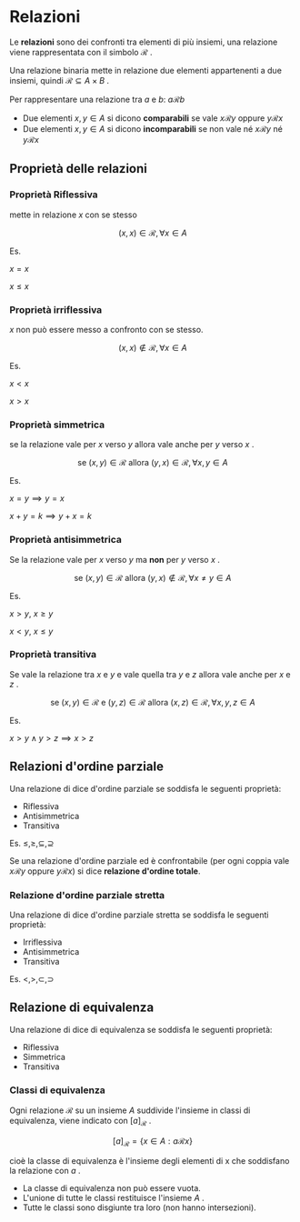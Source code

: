 ﻿# Relazioni

Le **relazioni** sono dei confronti tra elementi di più insiemi, una relazione viene rappresentata con il simbolo $\mathcal{R}$ .

Una relazione binaria mette in relazione due elementi appartenenti a due insiemi, quindi $\mathcal{R} \subseteq A \times B$ .

Per rappresentare una relazione tra $a$ e $b$: $a \mathcal{R} b$

- Due elementi $x,y \in A$ si dicono **comparabili** se vale $x\mathcal{R}y$ oppure $y\mathcal{R}x$
- Due elementi $x,y \in A$ si dicono **incomparabili** se non vale né $x\mathcal{R}y$ né $y\mathcal{R}x$

## Proprietà delle relazioni

### Proprietà Riflessiva

mette in relazione $x$ con se stesso

$$(x,x) \in \mathcal{R}, \forall x \in A$$

Es. 

$x = x$

$x \leq x$

### Proprietà irriflessiva

$x$ non può essere messo a confronto con se stesso.

$$(x,x) \notin \mathcal{R}, \forall x \in A$$

Es.

$x<x$

$x>x$

### Proprietà simmetrica

se la relazione vale per $x$ verso $y$ allora vale anche per $y$ verso $x$ .

$$\text{se }(x,y) \in \mathcal{R} \text{ allora } (y,x) \in \mathcal{R}, \forall x,y \in A$$

Es.

$x=y \implies y=x$

$x+y = k \implies y+x = k$


### Proprietà antisimmetrica

Se la relazione vale per $x$ verso $y$ ma **non** per $y$ verso $x$ .

$$\text{se }(x,y) \in \mathcal{R} \text{ allora } (y,x) \notin \mathcal{R}, \forall x \neq y \in A$$

Es.

$x>y$, $x \geq y$

$x<y$, $x \leq y$

### Proprietà transitiva

Se vale la relazione tra $x$ e $y$ e vale quella tra $y$ e $z$ allora vale anche per $x$ e $z$ .

$$\text{se }(x,y) \in \mathcal{R} \text{ e } (y,z) \in \mathcal{R} \text{ allora } (x,z) \in \mathcal{R}, \forall x,y,z \in A$$

Es.

$x > y \land y > z \implies x > z$


## Relazioni d'ordine parziale

Una relazione di dice d'ordine parziale se soddisfa le seguenti proprietà:
- Riflessiva
- Antisimmetrica
- Transitiva

Es. $\leq, \geq, \subseteq, \supseteq$

Se una relazione d'ordine parziale ed è confrontabile (per ogni coppia vale $x\mathcal{R}y \text{ oppure } y\mathcal{R}x$) si dice **relazione d'ordine totale**.

### Relazione d'ordine parziale stretta

Una relazione di dice d'ordine parziale stretta se soddisfa le seguenti proprietà:
- Irriflessiva
- Antisimmetrica
- Transitiva

Es. $<,>, \subset, \supset$


## Relazione di equivalenza

Una relazione di dice di equivalenza se soddisfa le seguenti proprietà:
- Riflessiva
- Simmetrica
- Transitiva

### Classi di equivalenza

Ogni relazione $\mathcal{R}$ su un insieme $A$ suddivide l'insieme in classi di equivalenza, viene indicato con $[a]_\mathcal{R}$ .

$$[a]_\mathcal{R} = \lbrace x \in A : a \mathcal{R}x \rbrace$$

cioè la classe di equivalenza è l'insieme degli elementi di x che soddisfano la relazione con $a$ .

- La classe di equivalenza non può essere vuota.
- L'unione di tutte le classi restituisce l'insieme $A$ .
- Tutte le classi sono disgiunte tra loro (non hanno intersezioni).

